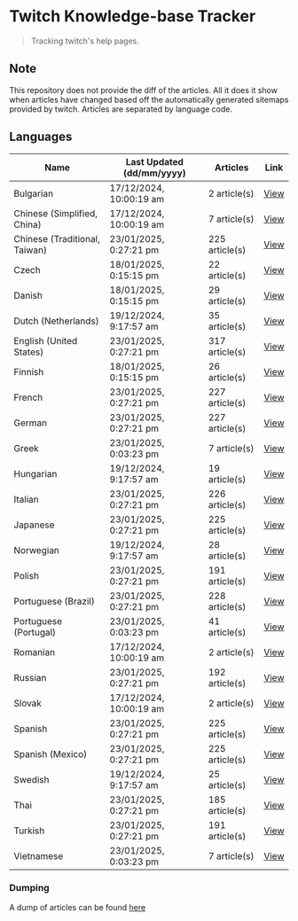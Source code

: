 # Twitch Knowledge-base Tracker
> Tracking twitch's help pages. 

## Note
This repository does not provide the diff of the articles. All it does it show when articles have changed based
off the automatically generated sitemaps provided by twitch. Articles are separated by language code.

## Languages

| Name                          | Last Updated (dd/mm/yyyy) | Articles       | Link                   |
|-------------------------------|---------------------------|----------------|------------------------|
| Bulgarian                     | 17/12/2024, 10:00:19 am   | 2 article(s)   | [View](docs/bg.md)     |
| Chinese (Simplified, China)   | 17/12/2024, 10:00:19 am   | 7 article(s)   | [View](docs/zh_CN.md)  |
| Chinese (Traditional, Taiwan) | 23/01/2025, 0:27:21 pm    | 225 article(s) | [View](docs/zh_TW.md)  |
| Czech                         | 18/01/2025, 0:15:15 pm    | 22 article(s)  | [View](docs/cs.md)     |
| Danish                        | 18/01/2025, 0:15:15 pm    | 29 article(s)  | [View](docs/da.md)     |
| Dutch (Netherlands)           | 19/12/2024, 9:17:57 am    | 35 article(s)  | [View](docs/nl_NL.md)  |
| English (United States)       | 23/01/2025, 0:27:21 pm    | 317 article(s) | [View](docs/en_US.md)  |
| Finnish                       | 18/01/2025, 0:15:15 pm    | 26 article(s)  | [View](docs/fi.md)     |
| French                        | 23/01/2025, 0:27:21 pm    | 227 article(s) | [View](docs/fr.md)     |
| German                        | 23/01/2025, 0:27:21 pm    | 227 article(s) | [View](docs/de.md)     |
| Greek                         | 23/01/2025, 0:03:23 pm    | 7 article(s)   | [View](docs/el.md)     |
| Hungarian                     | 19/12/2024, 9:17:57 am    | 19 article(s)  | [View](docs/hu.md)     |
| Italian                       | 23/01/2025, 0:27:21 pm    | 226 article(s) | [View](docs/it.md)     |
| Japanese                      | 23/01/2025, 0:27:21 pm    | 225 article(s) | [View](docs/ja.md)     |
| Norwegian                     | 19/12/2024, 9:17:57 am    | 28 article(s)  | [View](docs/no.md)     |
| Polish                        | 23/01/2025, 0:27:21 pm    | 191 article(s) | [View](docs/pl.md)     |
| Portuguese (Brazil)           | 23/01/2025, 0:27:21 pm    | 228 article(s) | [View](docs/pt_BR.md)  |
| Portuguese (Portugal)         | 23/01/2025, 0:03:23 pm    | 41 article(s)  | [View](docs/pt_PT.md)  |
| Romanian                      | 17/12/2024, 10:00:19 am   | 2 article(s)   | [View](docs/ro.md)     |
| Russian                       | 23/01/2025, 0:27:21 pm    | 192 article(s) | [View](docs/ru.md)     |
| Slovak                        | 17/12/2024, 10:00:19 am   | 2 article(s)   | [View](docs/sk.md)     |
| Spanish                       | 23/01/2025, 0:27:21 pm    | 225 article(s) | [View](docs/es.md)     |
| Spanish (Mexico)              | 23/01/2025, 0:27:21 pm    | 225 article(s) | [View](docs/es_MX.md)  |
| Swedish                       | 19/12/2024, 9:17:57 am    | 25 article(s)  | [View](docs/sv.md)     |
| Thai                          | 23/01/2025, 0:27:21 pm    | 185 article(s) | [View](docs/th.md)     |
| Turkish                       | 23/01/2025, 0:27:21 pm    | 191 article(s) | [View](docs/tr.md)     |
| Vietnamese                    | 23/01/2025, 0:03:23 pm    | 7 article(s)   | [View](docs/vi.md)     |

### Dumping
A dump of articles can be found [here](docs/RAW.md)
